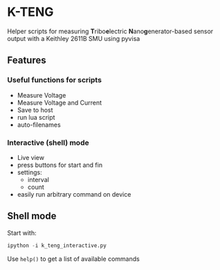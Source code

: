 # K-TENG
Helper scripts for measuring **T**ribo**e**lectric **N**ano**g**enerator-based sensor output with a Keithley 2611B SMU using pyvisa

## Features
### Useful functions for scripts
- Measure Voltage
- Measure Voltage and Current
- Save to host
- run lua script
- auto-filenames
### Interactive (shell) mode
- Live view
- press buttons for start and fin
- settings:
    - interval
    - count
- easily run arbitrary command on device

## Shell mode
Start with:
```python
ipython -i k_teng_interactive.py
```

Use `help()` to get a list of available commands

